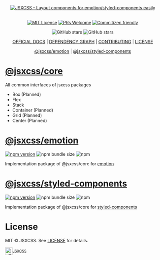 <div align="center">
  <a href="https://jsxcss.org" title="JSXCSS - Layout components for emotion/styled-components easily">
    <img src="https://raw.githubusercontent.com/jsxcss/react/main/websites/docs/static/banner.png" alt="JSXCSS - Layout components for emotion/styled-components easily" />
  </a>
</div>

<br/>

<div align="center">

[![MIT License](https://img.shields.io/badge/license-MIT-blue.svg?style=for-the-badge&color=61DAFB)](https://github.com/jsxcss/react/blob/main/LICENSE) [![PRs Welcome](https://img.shields.io/badge/PRs-welcome-deepgreen.svg?style=for-the-badge&color=blue)](https://github.com/jsxcss/react/pulls) [![Commitizen friendly](https://img.shields.io/badge/commitizen-friendly-deepgreen.svg?style=for-the-badge&color=blue)](http://commitizen.github.io/cz-cli/)

![GitHub stars](https://img.shields.io/github/stars/jsxcss/react?style=social) ![GitHub stars](https://img.shields.io/github/forks/jsxcss/react?style=social)

</div>

<div align="center">

[OFFICIAL DOCS](https://jsxcss.org) | [DEPENDENCY GRAPH](https://graph.jsxcss.org) | [CONTRIBUTING](https://github.com/jsxcss/react/pulls) | [LICENSE](./LICENSE)

[@jsxcss/emotion](emotion.jsxcss.org) | [@jsxcss/styled-components](styled-components.jsxcss.org)

</div>

# [@jsxcss/core](https://jsxcss.org/docs/core/README.i18n)

All common interfaces of jsxcss packages

- Box (Planned)
- Flex
- Stack
- Container (Planned)
- Grid (Planned)
- Center (Planned)

# [@jsxcss/emotion](https://jsxcss.org/docs/emotion/README.i18n)

[![npm version](https://img.shields.io/npm/v/@jsxcss/emotion?color=61DAFB)](https://www.npmjs.com/package/@jsxcss/emotion) ![npm bundle size](https://img.shields.io/bundlephobia/minzip/@jsxcss/emotion?color=blue) ![npm](https://img.shields.io/npm/dm/@jsxcss/emotion?color=blue)

Implementation package of @jsxcss/core for [emotion](https://emotion.sh)

# [@jsxcss/styled-components](https://jsxcss.org/docs/styled-components/README.i18n)

[![npm version](https://img.shields.io/npm/v/@jsxcss/styled-components?color=61DAFB)](https://www.npmjs.com/package/@jsxcss/styled-components) ![npm bundle size](https://img.shields.io/bundlephobia/minzip/@jsxcss/styled-components?color=blue) ![npm](https://img.shields.io/npm/dm/@jsxcss/styled-components?color=blue)

Implementation package of @jsxcss/core for [styled-components](https://styled-components.com)

# License

MIT © JSXCSS. See [LICENSE](./LICENSE) for details.

<div align="center">
  <a title="JSXCSS" href="https://github.com/jsxcss">
    <div style='display:flex; align-items:center;'>
      <img alt="JSXCSS" src="https://raw.githubusercontent.com/jsxcss/react/main/websites/docs/static/img/logo_notcropped.png" width="24">
      <sup>JSXCSS</sup>
    </div>
  </a>
</div>
